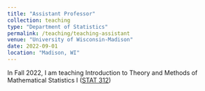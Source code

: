 ```yaml
---
title: "Assistant Professor"
collection: teaching
type: "Department of Statistics"
permalink: /teaching/teaching-assistant
venue: "University of Wisconsin-Madison"
date: 2022-09-01
location: "Madison, WI"
---
```

In Fall 2022, I am teaching Introduction to Theory and Methods of Mathematical Statistics I ([STAT 312](https://guide.wisc.edu/courses/stat/))
